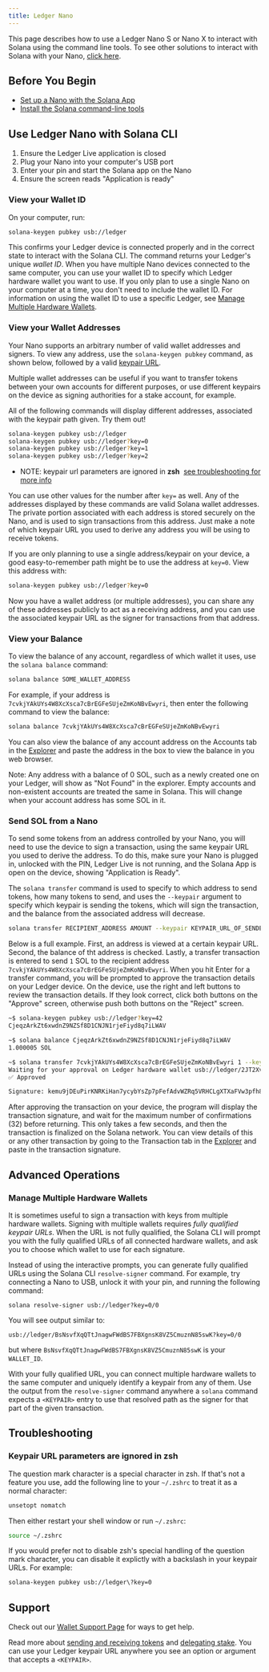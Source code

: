 ```yaml
---
title: Ledger Nano
---
```


This page describes how to use a Ledger Nano S or Nano X to interact with Solana using the command line tools. To see other solutions to interact with Solana with your Nano, [click here](../ledger-live.md#interact-with-the-solana-network).

## Before You Begin

- [Set up a Nano with the Solana App](../ledger-live.md)
- [Install the Solana command-line tools](../../cli/install-solana-cli-tools.md)

## Use Ledger Nano with Solana CLI

1. Ensure the Ledger Live application is closed
2. Plug your Nano into your computer's USB port
3. Enter your pin and start the Solana app on the Nano
4. Ensure the screen reads "Application is ready"

### View your Wallet ID

On your computer, run:

```bash
solana-keygen pubkey usb://ledger
```

This confirms your Ledger device is connected properly and in the correct state to interact with the Solana CLI. The command returns your Ledger's unique _wallet ID_. When you have multiple Nano devices connected to the same computer, you can use your wallet ID to specify which Ledger hardware wallet you want to use. If you only plan to use a single Nano on your computer at a time, you don't need to include the wallet ID. For information on using the wallet ID to use a specific Ledger, see [Manage Multiple Hardware Wallets](#manage-multiple-hardware-wallets).

### View your Wallet Addresses

Your Nano supports an arbitrary number of valid wallet addresses and signers. To view any address, use the `solana-keygen pubkey` command, as shown below, followed by a valid [keypair URL](../hardware-wallets.md#specify-a-keypair-url).

Multiple wallet addresses can be useful if you want to transfer tokens between your own accounts for different purposes, or use different keypairs on the device as signing authorities for a stake account, for example.

All of the following commands will display different addresses, associated with the keypair path given. Try them out!

```bash
solana-keygen pubkey usb://ledger
solana-keygen pubkey usb://ledger?key=0
solana-keygen pubkey usb://ledger?key=1
solana-keygen pubkey usb://ledger?key=2
```

- NOTE: keypair url parameters are ignored in **zsh** &nbsp;[see troubleshooting for more info](#troubleshooting)

You can use other values for the number after `key=` as well. Any of the addresses displayed by these commands are valid Solana wallet addresses. The private portion associated with each address is stored securely on the Nano, and is used to sign transactions from this address. Just make a note of which keypair URL you used to derive any address you will be using to receive tokens.

If you are only planning to use a single address/keypair on your device, a good easy-to-remember path might be to use the address at `key=0`. View this address with:

```bash
solana-keygen pubkey usb://ledger?key=0
```

Now you have a wallet address (or multiple addresses), you can share any of these addresses publicly to act as a receiving address, and you can use the associated keypair URL as the signer for transactions from that address.

### View your Balance

To view the balance of any account, regardless of which wallet it uses, use the `solana balance` command:

```bash
solana balance SOME_WALLET_ADDRESS
```

For example, if your address is `7cvkjYAkUYs4W8XcXsca7cBrEGFeSUjeZmKoNBvEwyri`, then enter the following command to view the balance:

```bash
solana balance 7cvkjYAkUYs4W8XcXsca7cBrEGFeSUjeZmKoNBvEwyri
```

You can also view the balance of any account address on the Accounts tab in the [Explorer](https://explorer.solana.com/accounts) and paste the address in the box to view the balance in you web browser.

Note: Any address with a balance of 0 SOL, such as a newly created one on your Ledger, will show as "Not Found" in the explorer. Empty accounts and non-existent accounts are treated the same in Solana. This will change when your account address has some SOL in it.

### Send SOL from a Nano

To send some tokens from an address controlled by your Nano, you will need to use the device to sign a transaction, using the same keypair URL you used to derive the address. To do this, make sure your Nano is plugged in, unlocked with the PIN, Ledger Live is not running, and the Solana App is open on the device, showing "Application is Ready".

The `solana transfer` command is used to specify to which address to send tokens, how many tokens to send, and uses the `--keypair` argument to specify which keypair is sending the tokens, which will sign the transaction, and the balance from the associated address will decrease.

```bash
solana transfer RECIPIENT_ADDRESS AMOUNT --keypair KEYPAIR_URL_OF_SENDER
```

Below is a full example. First, an address is viewed at a certain keypair URL. Second, the balance of tht address is checked. Lastly, a transfer transaction is entered to send `1` SOL to the recipient address `7cvkjYAkUYs4W8XcXsca7cBrEGFeSUjeZmKoNBvEwyri`. When you hit Enter for a transfer command, you will be prompted to approve the transaction details on your Ledger device. On the device, use the right and left buttons to review the transaction details. If they look correct, click both buttons on the "Approve" screen, otherwise push both buttons on the "Reject" screen.

```bash
~$ solana-keygen pubkey usb://ledger?key=42
CjeqzArkZt6xwdnZ9NZSf8D1CNJN1rjeFiyd8q7iLWAV

~$ solana balance CjeqzArkZt6xwdnZ9NZSf8D1CNJN1rjeFiyd8q7iLWAV
1.000005 SOL

~$ solana transfer 7cvkjYAkUYs4W8XcXsca7cBrEGFeSUjeZmKoNBvEwyri 1 --keypair usb://ledger?key=42
Waiting for your approval on Ledger hardware wallet usb://ledger/2JT2Xvy6T8hSmT8g6WdeDbHUgoeGdj6bE2VueCZUJmyN
✅ Approved

Signature: kemu9jDEuPirKNRKiHan7ycybYsZp7pFefAdvWZRq5VRHCLgXTXaFVw3pfh87MQcWX4kQY4TjSBmESrwMApom1V
```

After approving the transaction on your device, the program will display the transaction signature, and wait for the maximum number of confirmations (32) before returning. This only takes a few seconds, and then the transaction is finalized on the Solana network. You can view details of this or any other transaction by going to the Transaction tab in the [Explorer](https://explorer.solana.com/transactions) and paste in the transaction signature.

## Advanced Operations

### Manage Multiple Hardware Wallets

It is sometimes useful to sign a transaction with keys from multiple hardware wallets. Signing with multiple wallets requires _fully qualified keypair URLs_. When the URL is not fully qualified, the Solana CLI will prompt you with the fully qualified URLs of all connected hardware wallets, and ask you to choose which wallet to use for each signature.

Instead of using the interactive prompts, you can generate fully qualified URLs using the Solana CLI `resolve-signer` command. For example, try connecting a Nano to USB, unlock it with your pin, and running the following command:

```text
solana resolve-signer usb://ledger?key=0/0
```

You will see output similar to:

```text
usb://ledger/BsNsvfXqQTtJnagwFWdBS7FBXgnsK8VZ5CmuznN85swK?key=0/0
```

but where `BsNsvfXqQTtJnagwFWdBS7FBXgnsK8VZ5CmuznN85swK` is your `WALLET_ID`.

With your fully qualified URL, you can connect multiple hardware wallets to the same computer and uniquely identify a keypair from any of them. Use the output from the `resolve-signer` command anywhere a `solana` command expects a `<KEYPAIR>` entry to use that resolved path as the signer for that part of the given transaction.

## Troubleshooting

### Keypair URL parameters are ignored in zsh

The question mark character is a special character in zsh. If that's not a feature you use, add the following line to your `~/.zshrc` to treat it as a normal character:

```bash
unsetopt nomatch
```

Then either restart your shell window or run `~/.zshrc`:

```bash
source ~/.zshrc
```

If you would prefer not to disable zsh's special handling of the question mark character, you can disable it explictly with a backslash in your keypair URLs. For example:

```bash
solana-keygen pubkey usb://ledger\?key=0
```

## Support

Check out our [Wallet Support Page](../support.md) for ways to get help.

Read more about [sending and receiving tokens](../../cli/transfer-tokens.md) and [delegating stake](../../cli/delegate-stake.md). You can use your Ledger keypair URL anywhere you see an option or argument that accepts a `<KEYPAIR>`.

